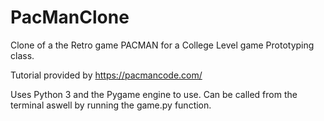 # PacManClone
Clone of a the Retro game PACMAN for a College Level game Prototyping class.

Tutorial provided by https://pacmancode.com/

Uses Python 3 and the Pygame engine to use.
Can be called from the terminal aswell by running the game.py function.
